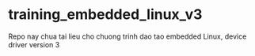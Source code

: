 # training_embedded_linux_v3
Repo nay chua tai lieu cho chuong trinh dao tao embedded Linux, device driver version 3
